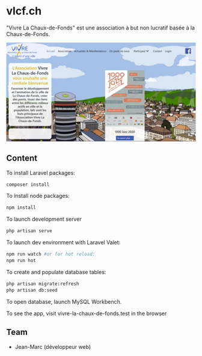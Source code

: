 # vlcf.ch

"Vivre La Chaux-de-Fonds" est une association à but non lucratif basée à la Chaux-de-Fonds.

![homepage](public/images/homepage.jpg)

## Content

To install Laravel packages:
```bash
composer install
```

To install node packages:
```bash
npm install
```

To launch development server
```bash
php artisan serve
```

To launch dev environment with Laravel Valet:
```bash
npm run watch #or for hot reload:
npm run hot
```

To create and populate database tables:
```bash
php artisan migrate:refresh
php artisan db:seed
```

To open database, launch MySQL Workbench.

To see the app, visit vivre-la-chaux-de-fonds.test in the browser


## Team
- Jean-Marc (développeur web)

